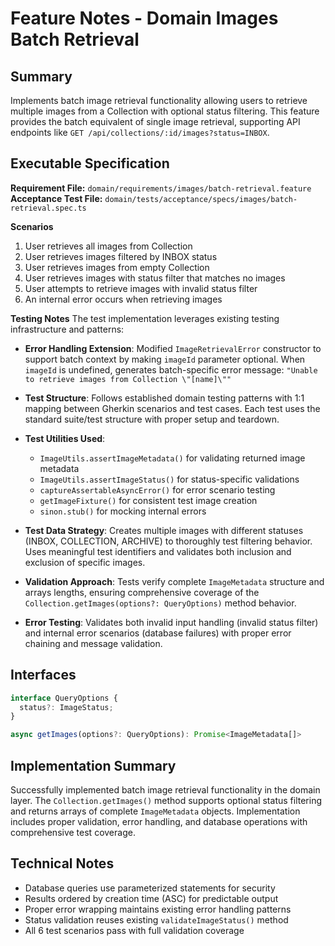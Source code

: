 # Feature Notes - Domain Images Batch Retrieval

## Summary
Implements batch image retrieval functionality allowing users to retrieve multiple images from a Collection with optional status filtering. This feature provides the batch equivalent of single image retrieval, supporting API endpoints like `GET /api/collections/:id/images?status=INBOX`.

## Executable Specification
**Requirement File:** `domain/requirements/images/batch-retrieval.feature`
**Acceptance Test File:** `domain/tests/acceptance/specs/images/batch-retrieval.spec.ts`

**Scenarios**
1. User retrieves all images from Collection
2. User retrieves images filtered by INBOX status
3. User retrieves images from empty Collection
4. User retrieves images with status filter that matches no images
5. User attempts to retrieve images with invalid status filter
6. An internal error occurs when retrieving images

**Testing Notes**
The test implementation leverages existing testing infrastructure and patterns:

- **Error Handling Extension**: Modified `ImageRetrievalError` constructor to support batch context by making `imageId` parameter optional. When `imageId` is undefined, generates batch-specific error message: `"Unable to retrieve images from Collection \"[name]\""`

- **Test Structure**: Follows established domain testing patterns with 1:1 mapping between Gherkin scenarios and test cases. Each test uses the standard suite/test structure with proper setup and teardown.

- **Test Utilities Used**:
  - `ImageUtils.assertImageMetadata()` for validating returned image metadata
  - `ImageUtils.assertImageStatus()` for status-specific validations
  - `captureAssertableAsyncError()` for error scenario testing
  - `getImageFixture()` for consistent test image creation
  - `sinon.stub()` for mocking internal errors

- **Test Data Strategy**: Creates multiple images with different statuses (INBOX, COLLECTION, ARCHIVE) to thoroughly test filtering behavior. Uses meaningful test identifiers and validates both inclusion and exclusion of specific images.

- **Validation Approach**: Tests verify complete `ImageMetadata` structure and arrays lengths, ensuring comprehensive coverage of the `Collection.getImages(options?: QueryOptions)` method behavior.

- **Error Testing**: Validates both invalid input handling (invalid status filter) and internal error scenarios (database failures) with proper error chaining and message validation.

## Interfaces
```ts
interface QueryOptions {
  status?: ImageStatus;
}

async getImages(options?: QueryOptions): Promise<ImageMetadata[]>
```

## Implementation Summary
Successfully implemented batch image retrieval functionality in the domain layer. The `Collection.getImages()` method supports optional status filtering and returns arrays of complete `ImageMetadata` objects. Implementation includes proper validation, error handling, and database operations with comprehensive test coverage.

## Technical Notes
- Database queries use parameterized statements for security
- Results ordered by creation time (ASC) for predictable output
- Proper error wrapping maintains existing error handling patterns
- Status validation reuses existing `validateImageStatus()` method
- All 6 test scenarios pass with full validation coverage